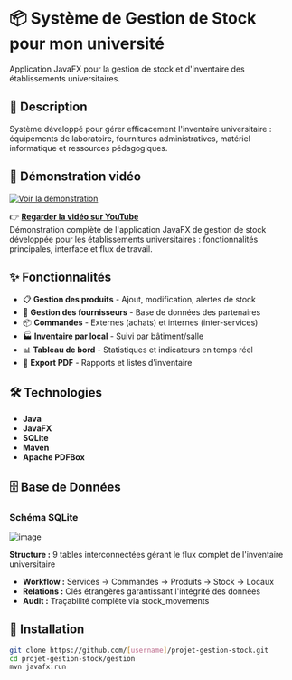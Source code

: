# 📦 Système de Gestion de Stock pour mon université

Application JavaFX pour la gestion de stock et d'inventaire des établissements universitaires.

## 🎯 Description

Système développé pour gérer efficacement l'inventaire universitaire : équipements de laboratoire, fournitures administratives, matériel informatique et ressources pédagogiques.

## 🎥 Démonstration vidéo

[![Voir la démonstration](https://img.youtube.com/vi/qRg6_Rc_biI/0.jpg)](https://www.youtube.com/watch?v=qRg6_Rc_biI)

👉 **[Regarder la vidéo sur YouTube](https://www.youtube.com/watch?v=qRg6_Rc_biI)**  
Démonstration complète de l'application JavaFX de gestion de stock développée pour les établissements universitaires : fonctionnalités principales, interface et flux de travail.

## ✨ Fonctionnalités

- 📋 **Gestion des produits** - Ajout, modification, alertes de stock
- 🏢 **Gestion des fournisseurs** - Base de données des partenaires
- 📦 **Commandes** - Externes (achats) et internes (inter-services)
- 🏭 **Inventaire par local** - Suivi par bâtiment/salle
- 📊 **Tableau de bord** - Statistiques et indicateurs en temps réel
- 📄 **Export PDF** - Rapports et listes d'inventaire

## 🛠️ Technologies

- **Java**
- **JavaFX**
- **SQLite**
- **Maven**
- **Apache PDFBox**

## 🗄️ Base de Données

### Schéma SQLite

![image](https://github.com/user-attachments/assets/97885165-4658-4de9-8151-cf20b6a7efb4)


**Structure :** 9 tables interconnectées gérant le flux complet de l'inventaire universitaire
- **Workflow :** Services → Commandes → Produits → Stock → Locaux
- **Relations :** Clés étrangères garantissant l'intégrité des données
- **Audit :** Traçabilité complète via stock_movements
## 🚀 Installation

```bash
git clone https://github.com/[username]/projet-gestion-stock.git
cd projet-gestion-stock/gestion
mvn javafx:run
 
